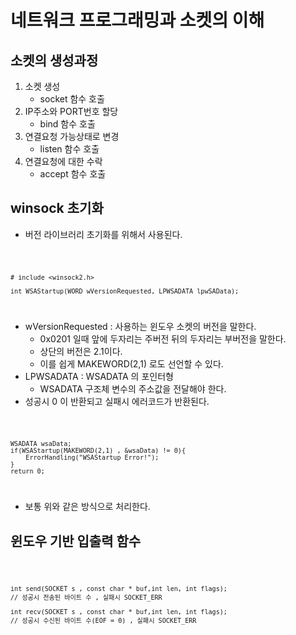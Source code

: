 # 네트워크 프로그래밍과 소켓의 이해

## 소켓의 생성과정

1. 소켓 생성
    - socket 함수 호출
2. IP주소와 PORT번호 할당 
    - bind 함수 호출
3. 연결요청 가능상태로 변경
    - listen 함수 호출 
4. 연결요청에 대한 수락
    - accept 함수 호출


## winsock 초기화

- 버전 라이브러리 초기화를 위해서 사용된다.

<code> 

    # include <winsock2.h>
        
    int WSAStartup(WORD wVersionRequested, LPWSADATA lpwSAData);
</code>

- wVersionRequested : 사용하는 윈도우 소켓의 버전을 말한다.
    - 0x0201 일때 앞에 두자리는 주버전 뒤의 두자리는 부버전을 말한다.
    - 상단의 버전은 2.1이다.
    - 이를 쉽게 MAKEWORD(2,1) 로도 선언할 수 있다.
- LPWSADATA : WSADATA 의 포인터형 
    - WSADATA 구조체 변수의 주소값을 전달해야 한다.
- 성공시 0 이 반환되고 실패시 에러코드가 반환된다.

<code>
    
    WSADATA wsaData;
    if(WSAStartup(MAKEWORD(2,1) , &wsaData) != 0){
        ErrorHandling("WSAStartup Error!");
    }
    return 0;
</code>

- 보통 위와 같은 방식으로 처리한다.

## 윈도우 기반 입출력 함수

<code>

    int send(SOCKET s , const char * buf,int len, int flags);
    // 성공시 전송된 바이트 수 , 실패시 SOCKET_ERR

    int recv(SOCKET s , const char * buf,int len, int flags);
    // 성공시 수신된 바이트 수(EOF = 0) , 실패시 SOCKET_ERR
</code>

